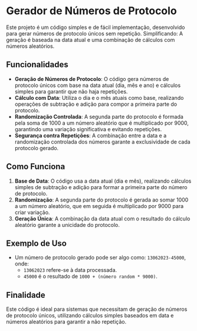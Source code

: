 # Gerador de Números de Protocolo

Este projeto é um código simples e de fácil implementação, desenvolvido para gerar números de protocolo únicos sem repetição. 
Simplificando: A geração é baseada na data atual e uma combinação de cálculos com números aleatórios.

## Funcionalidades

- **Geração de Números de Protocolo**: O código gera números de protocolo únicos com base na data atual (dia, mês e ano) e cálculos simples para garantir que não haja repetições.
- **Cálculo com Data**: Utiliza o dia e o mês atuais como base, realizando operações de subtração e adição para compor a primeira parte do protocolo.
- **Randomização Controlada**: A segunda parte do protocolo é formada pela soma de 1000 a um número aleatório que é multiplicado por 9000, garantindo uma variação significativa e evitando repetições.
- **Segurança contra Repetições**: A combinação entre a data e a randomização controlada dos números garante a exclusividade de cada protocolo gerado.

## Como Funciona

1. **Base de Data**: O código usa a data atual (dia e mês), realizando cálculos simples de subtração e adição para formar a primeira parte do número de protocolo.
2. **Randomização**: A segunda parte do protocolo é gerada ao somar 1000 a um número aleatório, que em seguida é multiplicado por 9000 para criar variação.
3. **Geração Única**: A combinação da data atual com o resultado do cálculo aleatório garante a unicidade do protocolo.

## Exemplo de Uso

- Um número de protocolo gerado pode ser algo como: `13062023-45000`, onde:
  - `13062023` refere-se à data processada.
  - `45000` é o resultado de `1000 + (número random * 9000)`.

## Finalidade

Este código é ideal para sistemas que necessitam de geração de números de protocolo únicos, utilizando cálculos simples baseados em data e números aleatórios para garantir a não repetição.
